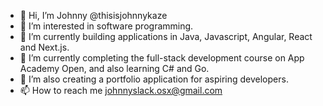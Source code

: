 - 👋 Hi, I’m Johnny @thisisjohnnykaze
- 👀 I’m interested in software programming.
- 🌱 I’m currently building applications in Java, Javascript, Angular, React and Next.js.
- 🌱 I’m currently completing the full-stack development course on App Academy Open, and also learning C# and Go.
- 💞️ I’m also creating a portfolio application for aspiring developers.
- 📫 How to reach me johnnyslack.osx@gmail.com

<!---
thisiskazejohnny/thisiskazejohnny is a ✨ special ✨ repository because its `README.md` (this file) appears on your GitHub profile.
You can click the Preview link to take a look at your changes.
--->
